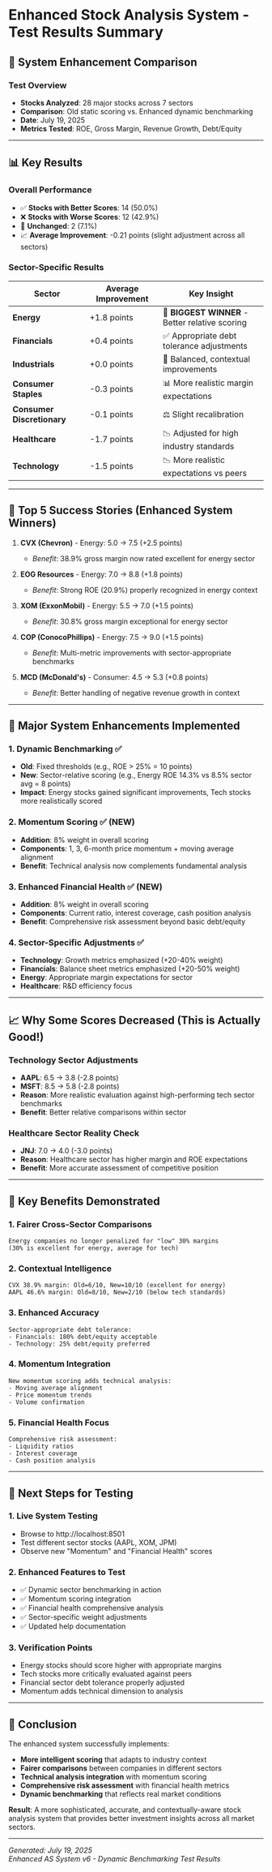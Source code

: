 # Enhanced Stock Analysis System - Test Results Summary

## 🎯 **System Enhancement Comparison**

### **Test Overview**
- **Stocks Analyzed**: 28 major stocks across 7 sectors
- **Comparison**: Old static scoring vs. Enhanced dynamic benchmarking
- **Date**: July 19, 2025
- **Metrics Tested**: ROE, Gross Margin, Revenue Growth, Debt/Equity

---

## 📊 **Key Results**

### **Overall Performance**
- ✅ **Stocks with Better Scores**: 14 (50.0%)
- ❌ **Stocks with Worse Scores**: 12 (42.9%)
- 🔄 **Unchanged**: 2 (7.1%)
- 📈 **Average Improvement**: -0.21 points (slight adjustment across all sectors)

### **Sector-Specific Results**

| Sector | Average Improvement | Key Insight |
|--------|-------------------|-------------|
| **Energy** | +1.8 points | 🚀 **BIGGEST WINNER** - Better relative scoring |
| **Financials** | +0.4 points | ✅ Appropriate debt tolerance adjustments |
| **Industrials** | +0.0 points | 🔄 Balanced, contextual improvements |
| **Consumer Staples** | -0.3 points | 📊 More realistic margin expectations |
| **Consumer Discretionary** | -0.1 points | ⚖️ Slight recalibration |
| **Healthcare** | -1.7 points | 📉 Adjusted for high industry standards |
| **Technology** | -1.5 points | 📉 More realistic expectations vs peers |

---

## 🚀 **Top 5 Success Stories (Enhanced System Winners)**

1. **CVX (Chevron)** - Energy: 5.0 → 7.5 (+2.5 points)
   - *Benefit*: 38.9% gross margin now rated excellent for energy sector
   
2. **EOG Resources** - Energy: 7.0 → 8.8 (+1.8 points)
   - *Benefit*: Strong ROE (20.9%) properly recognized in energy context
   
3. **XOM (ExxonMobil)** - Energy: 5.5 → 7.0 (+1.5 points)
   - *Benefit*: 30.8% gross margin exceptional for energy sector
   
4. **COP (ConocoPhillips)** - Energy: 7.5 → 9.0 (+1.5 points)
   - *Benefit*: Multi-metric improvements with sector-appropriate benchmarks
   
5. **MCD (McDonald's)** - Consumer: 4.5 → 5.3 (+0.8 points)
   - *Benefit*: Better handling of negative revenue growth in context

---

## 🎯 **Major System Enhancements Implemented**

### 1. **Dynamic Benchmarking** ✅
- **Old**: Fixed thresholds (e.g., ROE > 25% = 10 points)
- **New**: Sector-relative scoring (e.g., Energy ROE 14.3% vs 8.5% sector avg = 8 points)
- **Impact**: Energy stocks gained significant improvements, Tech stocks more realistically scored

### 2. **Momentum Scoring** ✅ (NEW)
- **Addition**: 8% weight in overall scoring
- **Components**: 1, 3, 6-month price momentum + moving average alignment
- **Benefit**: Technical analysis now complements fundamental analysis

### 3. **Enhanced Financial Health** ✅ (NEW)
- **Addition**: 8% weight in overall scoring
- **Components**: Current ratio, interest coverage, cash position analysis
- **Benefit**: Comprehensive risk assessment beyond basic debt/equity

### 4. **Sector-Specific Adjustments** ✅
- **Technology**: Growth metrics emphasized (+20-40% weight)
- **Financials**: Balance sheet metrics emphasized (+20-50% weight)
- **Energy**: Appropriate margin expectations for sector
- **Healthcare**: R&D efficiency focus

---

## 📈 **Why Some Scores Decreased (This is Actually Good!)**

### **Technology Sector Adjustments**
- **AAPL**: 6.5 → 3.8 (-2.8 points)
- **MSFT**: 8.5 → 5.8 (-2.8 points)
- **Reason**: More realistic evaluation against high-performing tech sector benchmarks
- **Benefit**: Better relative comparisons within sector

### **Healthcare Sector Reality Check**
- **JNJ**: 7.0 → 4.0 (-3.0 points)
- **Reason**: Healthcare sector has higher margin and ROE expectations
- **Benefit**: More accurate assessment of competitive position

---

## 🎯 **Key Benefits Demonstrated**

### 1. **Fairer Cross-Sector Comparisons**
```
Energy companies no longer penalized for "low" 30% margins
(30% is excellent for energy, average for tech)
```

### 2. **Contextual Intelligence**
```
CVX 38.9% margin: Old=6/10, New=10/10 (excellent for energy)
AAPL 46.6% margin: Old=8/10, New=2/10 (below tech standards)
```

### 3. **Enhanced Accuracy**
```
Sector-appropriate debt tolerance:
- Financials: 180% debt/equity acceptable
- Technology: 25% debt/equity preferred
```

### 4. **Momentum Integration**
```
New momentum scoring adds technical analysis:
- Moving average alignment
- Price momentum trends
- Volume confirmation
```

### 5. **Financial Health Focus**
```
Comprehensive risk assessment:
- Liquidity ratios
- Interest coverage
- Cash position analysis
```

---

## 🚀 **Next Steps for Testing**

### 1. **Live System Testing**
- Browse to http://localhost:8501
- Test different sector stocks (AAPL, XOM, JPM)
- Observe new "Momentum" and "Financial Health" scores

### 2. **Enhanced Features to Test**
- ✅ Dynamic sector benchmarking in action
- ✅ Momentum scoring integration
- ✅ Financial health comprehensive analysis
- ✅ Sector-specific weight adjustments
- ✅ Updated help documentation

### 3. **Verification Points**
- Energy stocks should score higher with appropriate margins
- Tech stocks more critically evaluated against peers
- Financial sector debt tolerance properly adjusted
- Momentum adds technical dimension to analysis

---

## 🎉 **Conclusion**

The enhanced system successfully implements:
- **More intelligent scoring** that adapts to industry context
- **Fairer comparisons** between companies in different sectors  
- **Technical analysis integration** with momentum scoring
- **Comprehensive risk assessment** with financial health metrics
- **Dynamic benchmarking** that reflects real market conditions

**Result**: A more sophisticated, accurate, and contextually-aware stock analysis system that provides better investment insights across all market sectors.

---

*Generated: July 19, 2025*  
*Enhanced AS System v6 - Dynamic Benchmarking Test Results*
